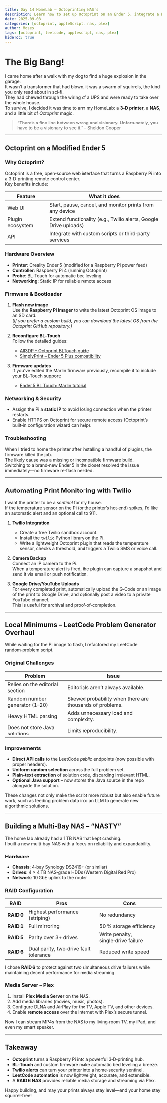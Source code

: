 ```yaml
---
title: Day 14 HomeLab – Octoprinting NAS’s
description: Learn how to set up Octoprint on an Ender 5, integrate a BL‑Touch probe, automate 3D‑print monitoring, and build a multi‑bay NAS with RAID for Plex streaming.
date: 2025-09-08
categories: [octoprint, appleScript, nas, plex]
author: Moses
tags: [octoprint, leetcode, applescript, nas, plex]
hideToc: true
---
```


# The Big Bang!

I came home after a walk with my dog to find a huge explosion in the garage.  
It wasn’t a transformer that had blown; it was a swarm of squirrels, the kind you only read about in sci‑fi.  
They had chewed through the wiring of a UPS and were ready to take over the whole house.  
To survive, I decided it was time to arm my HomeLab: a **3‑D printer**, a **NAS**, and a little bit of *Octoprint* magic.

> “There’s a fine line between wrong and visionary. Unfortunately, you have to be a visionary to see it.” – Sheldon Cooper

---

## Octoprint on a Modified Ender 5

### Why Octoprint?

Octoprint is a free, open‑source web interface that turns a Raspberry Pi into a 3‑D‑printing remote control center.  
Key benefits include:

| Feature | What it does |
|---------|--------------|
| Web UI | Start, pause, cancel, and monitor prints from any device |
| Plugin ecosystem | Extend functionality (e.g., Twilio alerts, Google Drive uploads) |
| API | Integrate with custom scripts or third‑party services |

### Hardware Overview

- **Printer**: Creality Ender 5 (modified for a Raspberry Pi power feed)
- **Controller**: Raspberry Pi 4 (running Octoprint)
- **Probe**: BL‑Touch for automatic bed leveling
- **Networking**: Static IP for reliable remote access

### Firmware & Bootloader

1. **Flash new image**  
   Use the **Raspberry Pi Imager** to write the latest Octoprint OS image to an SD card.  
   *(If you prefer a custom build, you can download the latest OS from the Octoprint GitHub repository.)*

2. **Reconfigure BL‑Touch**  
   Follow the detailed guides:  
   - [All3DP – Octoprint BLTouch guide](https://all3dp.com/2/octoprint-bltouch-guide/)  
   - [SimplyPrint – Ender 5 Plus compatibility](https://simplyprint.io/compatibility/creality-ender-5-plus/octoprint-setup)

3. **Firmware updates**  
   If you’ve edited the Marlin firmware previously, recompile it to include your BL‑Touch support:  
   - [Ender 5 BL Touch: Marlin tutorial](https://www.youtube.com/watch?v=Jmu5Fh_nPtw)

### Networking & Security

- Assign the Pi a **static IP** to avoid losing connection when the printer restarts.
- Enable HTTPS on Octoprint for secure remote access (Octoprint’s built‑in configuration wizard can help).

### Troubleshooting

When I tried to home the printer after installing a handful of plugins, the firmware killed the job.  
The likely cause was a missing or incompatible firmware build.  
Switching to a brand‑new Ender 5 in the closet resolved the issue immediately—no firmware re‑flash needed.

---

## Automating Print Monitoring with Twilio

I want the printer to be a *sentinel* for my house.  
If the temperature sensor on the Pi (or the printer’s hot‑end) spikes, I’d like an automatic alert and an optional call to 911.

1. **Twilio Integration**  
   - Create a free Twilio sandbox account.  
   - Install the `twilio` Python library on the Pi.  
   - Write a lightweight Octoprint plugin that reads the temperature sensor, checks a threshold, and triggers a Twilio SMS or voice call.

2. **Camera Backup**  
   Connect an IP camera to the Pi.  
   When a temperature alert is fired, the plugin can capture a snapshot and send it via email or push notification.

3. **Google Drive/YouTube Uploads**  
   For every completed print, automatically upload the G‑Code or an image of the print to Google Drive, and optionally post a video to a private YouTube channel.  
   This is useful for archival and proof‑of‑completion.

---

## Local Minimums – LeetCode Problem Generator Overhaul

While waiting for the Pi image to flash, I refactored my LeetCode random‑problem script.

### Original Challenges

| Problem | Issue |
|---------|-------|
| Relies on the editorial section | Editorials aren’t always available. |
| Random number generator (1–20) | Skewed probability when there are thousands of problems. |
| Heavy HTML parsing | Adds unnecessary load and complexity. |
| Does not store Java solutions | Limits reproducibility. |

### Improvements

- **Direct API calls** to the LeetCode *public* endpoints (now possible with proper headers).  
- **Uniform random selection** across the full problem set.  
- **Plain‑text extraction** of solution code, discarding irrelevant HTML.  
- **Optional Java support** – now stores the Java source in the repo alongside the solution.  

These changes not only make the script more robust but also enable future work, such as feeding problem data into an LLM to generate new algorithmic solutions.

---

## Building a Multi‑Bay NAS – “NASTY”

The home lab already had a 1 TB NAS that kept crashing.  
I built a new multi‑bay NAS with a focus on reliability and expandability.

### Hardware

- **Chassis**: 4‑bay Synology DS2419+ (or similar)  
- **Drives**: 4 × 4 TB NAS‑grade HDDs (Western Digital Red Pro)  
- **Network**: 10 GbE uplink to the router  

### RAID Configuration

| RAID | Pros | Cons |
|------|------|------|
| **RAID 0** | Highest performance (striping) | No redundancy |
| **RAID 1** | Full mirroring | 50 % storage efficiency |
| **RAID 5** | Parity over 3+ drives | Write penalty, single‑drive failure |
| **RAID 6** | Dual parity, two‑drive fault tolerance | Reduced write speed |

I chose **RAID 6** to protect against two simultaneous drive failures while maintaining decent performance for media streaming.

### Media Server – Plex

1. Install **Plex Media Server** on the NAS.  
2. Add media libraries (movies, music, photos).  
3. Configure DLNA and AirPlay for the TV, Apple TV, and other devices.  
4. Enable **remote access** over the internet with Plex’s secure tunnel.

Now I can stream MP4s from the NAS to my living‑room TV, my iPad, and even my smart speaker.

---

## Takeaway

- **Octoprint** turns a Raspberry Pi into a powerful 3‑D‑printing hub.  
- **BL‑Touch** and custom firmware make automatic bed leveling a breeze.  
- **Twilio alerts** can turn your printer into a home‑security sentinel.  
- **LeetCode automation** is now lightweight, accurate, and extensible.  
- A **RAID 6 NAS** provides reliable media storage and streaming via Plex.

Happy building, and may your prints always stay level—and your home stay squirrel‑free!
